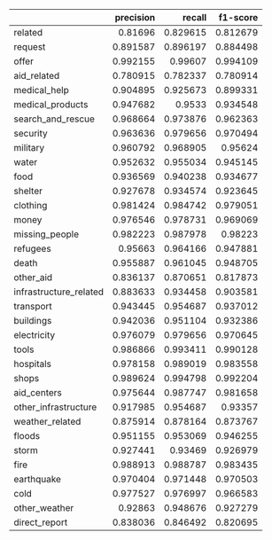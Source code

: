 |                        |   precision |   recall |   f1-score |
|:-----------------------|------------:|---------:|-----------:|
| related                |    0.81696  | 0.829615 |   0.812679 |
| request                |    0.891587 | 0.896197 |   0.884498 |
| offer                  |    0.992155 | 0.99607  |   0.994109 |
| aid_related            |    0.780915 | 0.782337 |   0.780914 |
| medical_help           |    0.904895 | 0.925673 |   0.899331 |
| medical_products       |    0.947682 | 0.9533   |   0.934548 |
| search_and_rescue      |    0.968664 | 0.973876 |   0.962363 |
| security               |    0.963636 | 0.979656 |   0.970494 |
| military               |    0.960792 | 0.968905 |   0.95624  |
| water                  |    0.952632 | 0.955034 |   0.945145 |
| food                   |    0.936569 | 0.940238 |   0.934677 |
| shelter                |    0.927678 | 0.934574 |   0.923645 |
| clothing               |    0.981424 | 0.984742 |   0.979051 |
| money                  |    0.976546 | 0.978731 |   0.969069 |
| missing_people         |    0.982223 | 0.987978 |   0.98223  |
| refugees               |    0.95663  | 0.964166 |   0.947881 |
| death                  |    0.955887 | 0.961045 |   0.948705 |
| other_aid              |    0.836137 | 0.870651 |   0.817873 |
| infrastructure_related |    0.883633 | 0.934458 |   0.903581 |
| transport              |    0.943445 | 0.954687 |   0.937012 |
| buildings              |    0.942036 | 0.951104 |   0.932386 |
| electricity            |    0.976079 | 0.979656 |   0.970645 |
| tools                  |    0.986866 | 0.993411 |   0.990128 |
| hospitals              |    0.978158 | 0.989019 |   0.983558 |
| shops                  |    0.989624 | 0.994798 |   0.992204 |
| aid_centers            |    0.975644 | 0.987747 |   0.981658 |
| other_infrastructure   |    0.917985 | 0.954687 |   0.93357  |
| weather_related        |    0.875914 | 0.878164 |   0.873767 |
| floods                 |    0.951155 | 0.953069 |   0.946255 |
| storm                  |    0.927441 | 0.93469  |   0.926979 |
| fire                   |    0.988913 | 0.988787 |   0.983435 |
| earthquake             |    0.970404 | 0.971448 |   0.970503 |
| cold                   |    0.977527 | 0.976997 |   0.966583 |
| other_weather          |    0.92863  | 0.948676 |   0.927279 |
| direct_report          |    0.838036 | 0.846492 |   0.820695 |
